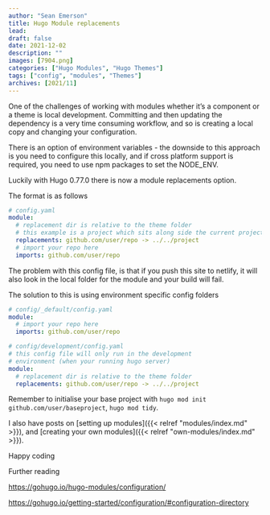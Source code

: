 ```yaml
---
author: "Sean Emerson"
title: Hugo Module replacements
lead:
draft: false
date: 2021-12-02
description: ""
images: [7904.png]
categories: ["Hugo Modules", "Hugo Themes"]
tags: ["config", "modules", "Themes"]
archives: [2021/11]
---
```

One of the challenges of working with modules whether it’s a  component or a theme is local development. Committing and then updating the dependency is a very time consuming workflow, and so is creating a local copy and changing your configuration.

There is an option of environment variables - the downside to this approach is you need to configure this locally, and if cross platform support is required, you need to use npm packages to set the NODE_ENV.

Luckily with Hugo 0.77.0 there is now a module replacements option.

The format is as follows

```YAML
# config.yaml
module:
  # replacement dir is relative to the theme folder
  # this example is a project which sits along side the current project
  replacements: github.com/user/repo -> ../../project
  # import your repo here
  imports: github.com/user/repo
```

The problem with this config file, is that if you push this site to netlify, it will also look in the local folder for the module and your build will fail.

The solution to this is using environment specific config folders

```YAML
# config/_default/config.yaml
module:
  # import your repo here
  imports: github.com/user/repo
```

```YAML
# config/development/config.yaml
# this config file will only run in the development 
# environment (when your running hugo server)
module:
  # replacement dir is relative to the theme folder
  replacements: github.com/user/repo -> ../../project
```

Remember to initialise your base project with `hugo mod init github.com/user/baseproject`, `hugo mod tidy`.  

I also have posts on [setting up modules]({{< relref "modules/index.md" >}}), and [creating your own modules]({{< relref "own-modules/index.md" >}}).

Happy coding

Further reading

https://gohugo.io/hugo-modules/configuration/

https://gohugo.io/getting-started/configuration/#configuration-directory
